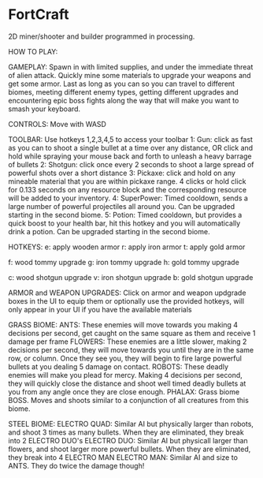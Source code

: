 # FortCraft
2D miner/shooter and builder programmed in processing. 

HOW TO PLAY:

GAMEPLAY: 
Spawn in with limited supplies, and under the immediate threat of alien attack. Quickly mine some materials to upgrade your weapons and get some armor. Last as long as you can so you can travel to different biomes, meeting different enemy types, getting different upgrades and encountering epic boss fights along the way that will make you want to smash your keyboard. 

CONTROLS: 
Move with WASD

TOOLBAR:
Use hotkeys 1,2,3,4,5 to access your toolbar
1: Gun: click as fast as you can to shoot a single bullet at a time over any distance, OR click and hold while spraying your mouse back and forth to unleash a heavy barrage of bullets
2: Shotgun: click once every 2 seconds to shoot a large spread of powerful shots over a short distance
3: Pickaxe: click and hold on any mineable material that you are within pickaxe range. 4 clicks or hold click for 0.133 seconds on any resource block and the corresponding resource will be added to your inventory.
4: SuperPower: Timed cooldown, sends a large number of powerful projectiles all around you. Can be upgraded starting in the second biome. 
5: Potion: Timed cooldown, but provides a quick boost to your health bar, hit this hotkey and you will automatically drink a potion. Can be upgraded starting in the second biome. 

HOTKEYS:
e: apply wooden armor
r: apply iron armor
t: apply gold armor

f: wood tommy upgrade
g: iron tommy upgrade
h: gold tommy upgrade

c: wood shotgun upgrade
v: iron shotgun upgrade
b: gold shotgun upgrade


ARMOR and WEAPON UPGRADES:
Click on armor and weapon updgrade boxes in the UI to equip them or optionally use the provided hotkeys, will only appear in your UI if you have the available materials

GRASS BIOME: 
ANTS: These enemies will move towards you making 4 decisions per second, get caught on the same square as them and receive 1 damage per frame
FLOWERS: These enemies are a little slower, making 2 decisions per second, they will move towards you until they are in the same row, or column. Once they see you, they will begin to fire large powerful bullets at you dealing 5 damage on contact.
ROBOTS: These deadly enemies will make you plead for mercy. Making 4 decisions per second, they will quickly close the distance and shoot well timed deadly bullets at you from any angle once they are close enough. 
PHALAX: Grass biome BOSS. Moves and shoots similar to a conjunction of all creatures from this biome. 

STEEL BIOME: 
ELECTRO QUAD: Similar AI but physically larger than robots, and shoot 3 times as many bullets. When they are eliminated, they break into 2 ELECTRO DUO's
ELECTRO DUO: Similar AI but physicall larger than flowers, and shoot larger more powerful bullets. When they are eliminated, they break into 4 ELECTRO MAN
ELECTRO MAN: Similar AI and size to ANTS. They do twice the damage though!

